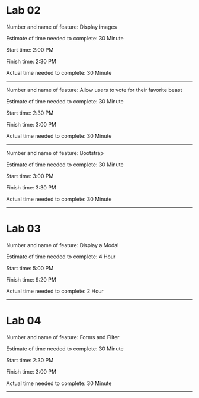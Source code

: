 # Lab 02

Number and name of feature: Display images

Estimate of time needed to complete: 30 Minute

Start time: 2:00 PM

Finish time: 2:30 PM

Actual time needed to complete: 30 Minute

____________________________________________________

Number and name of feature: Allow users to vote for their favorite beast

Estimate of time needed to complete: 30 Minute

Start time: 2:30 PM

Finish time: 3:00 PM

Actual time needed to complete: 30 Minute

____________________________________________________

Number and name of feature: Bootstrap

Estimate of time needed to complete: 30 Minute

Start time: 3:00 PM

Finish time: 3:30 PM

Actual time needed to complete: 30 Minute

-----------------------------------------------------

# Lab 03

Number and name of feature: Display a Modal

Estimate of time needed to complete: 4 Hour

Start time: 5:00 PM

Finish time: 9:20 PM

Actual time needed to complete: 2 Hour

-----------------------------------------------------

# Lab 04

Number and name of feature: Forms and Filter

Estimate of time needed to complete: 30 Minute

Start time: 2:30 PM

Finish time: 3:00 PM

Actual time needed to complete: 30 Minute

-----------------------------------------------------
